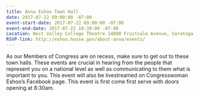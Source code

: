 ```yaml
---
title: Anna Eshoo Town Hall
date: 2017-07-22 09:00:00 -07:00
event-start-date: 2017-07-22 09:00:00 -07:00
event-end-date: 2017-07-22 10:30:00 -07:00
Location: West Valley College Theatre 14000 Fruitvale Avenue, Saratoga, CA 95070
RSVP-link: http://eshoo.house.gov/about-anna/events/
---
```


As our Members of Congress are on recess, make sure to get out to these town halls. These events are crucial in hearing from the people that represent you on a national level as well as communicating to them what is important to you. This event will also be livestreamed on Congresswoman Eshoo’s Facebook page. This event is first come first serve with doors opening at 8:30am. 
